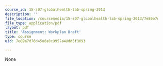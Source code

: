 ```yaml
---
course_id: 15-s07-globalhealth-lab-spring-2013
description: ''
file_location: /coursemedia/15-s07-globalhealth-lab-spring-2013/7e89e7d76d45a6a0c9957a48dd5f3093_MIT15_S07S13_workplandraft.pdf
file_type: application/pdf
layout: pdf
title: 'Assignment: Workplan Draft'
type: course
uid: 7e89e7d76d45a6a0c9957a48dd5f3093

---
```

None